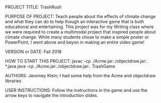PROJECT TITLE: TrashRush

PURPOSE OF PROJECT: Teach people about the effects of climate change
  and what they can do to help though an interactive game that is 
  both educational and entertaining. This project was for my Writing
  class where we were required to create a multimodal project that 
  inspired people about climate change. While many students chose to
  make a simple poster or PowerPoint, I went above and beyon in 
  making an entire video game!
 
VERSION or DATE: Fall 2018

HOW TO START THIS PROJECT: 
  javac -cp ./Acme.jar:./objectdraw.jar:. \*.java
  java -cp ./Acme.jar:./objectdraw.jar:. TrashGame

AUTHORS: Jeromey Klein; I had some help from the Acme and objectdraw libraries

USER INSTRUCTIONS: Follow the instructions in the game and use the arrow keys 
  to navigate the introduction slides.
